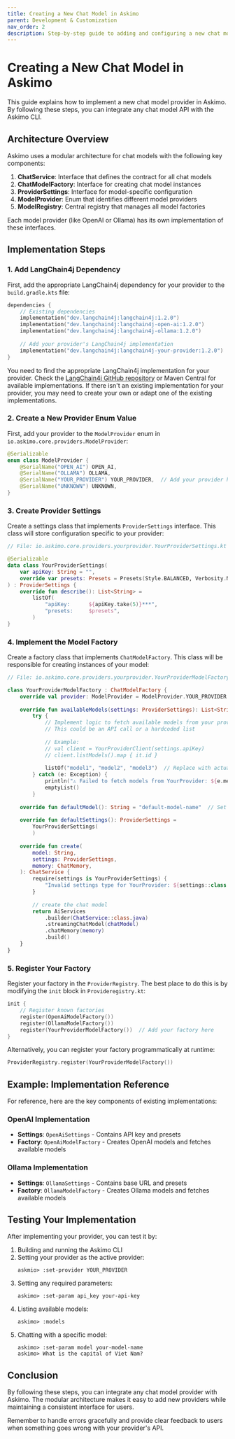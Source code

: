 ```yaml
---
title: Creating a New Chat Model in Askimo
parent: Development & Customization
nav_order: 2
description: Step-by-step guide to adding and configuring a new chat model in Askimo CLI.
---
```

# Creating a New Chat Model in Askimo

This guide explains how to implement a new chat model provider in Askimo. By following these steps, you can integrate any chat model API with the Askimo CLI.

## Architecture Overview

Askimo uses a modular architecture for chat models with the following key components:

1. **ChatService**: Interface that defines the contract for all chat models
2. **ChatModelFactory**: Interface for creating chat model instances
3. **ProviderSettings**: Interface for model-specific configuration
4. **ModelProvider**: Enum that identifies different model providers
5. **ModelRegistry**: Central registry that manages all model factories

Each model provider (like OpenAI or Ollama) has its own implementation of these interfaces.

## Implementation Steps

### 1. Add LangChain4j Dependency

First, add the appropriate LangChain4j dependency for your provider to the `build.gradle.kts` file:

```kotlin
dependencies {
    // Existing dependencies
    implementation("dev.langchain4j:langchain4j:1.2.0")
    implementation("dev.langchain4j:langchain4j-open-ai:1.2.0")
    implementation("dev.langchain4j:langchain4j-ollama:1.2.0")
    
    // Add your provider's LangChain4j implementation
    implementation("dev.langchain4j:langchain4j-your-provider:1.2.0")
}
```

You need to find the appropriate LangChain4j implementation for your provider. Check the [LangChain4j GitHub repository](https://github.com/langchain4j/langchain4j) or Maven Central for available implementations. If there isn't an existing implementation for your provider, you may need to create your own or adapt one of the existing implementations.

### 2. Create a New Provider Enum Value

First, add your provider to the `ModelProvider` enum in `io.askimo.core.providers.ModelProvider`:

```kotlin
@Serializable
enum class ModelProvider {
    @SerialName("OPEN_AI") OPEN_AI,
    @SerialName("OLLAMA") OLLAMA,
    @SerialName("YOUR_PROVIDER") YOUR_PROVIDER,  // Add your provider here
    @SerialName("UNKNOWN") UNKNOWN,
}
```

### 3. Create Provider Settings

Create a settings class that implements `ProviderSettings` interface. This class will store configuration specific to your provider:

```kotlin
// File: io.askimo.core.providers.yourprovider.YourProviderSettings.kt

@Serializable
data class YourProviderSettings(
    var apiKey: String = "", 
    override var presets: Presets = Presets(Style.BALANCED, Verbosity.NORMAL),
) : ProviderSettings {
    override fun describe(): List<String> =
        listOf(
            "apiKey:      ${apiKey.take(5)}***",
            "presets:     $presets",
        )
}
```

### 4. Implement the Model Factory

Create a factory class that implements `ChatModelFactory`. This class will be responsible for creating instances of your model:

```kotlin
// File: io.askimo.core.providers.yourprovider.YourProviderModelFactory.kt

class YourProviderModelFactory : ChatModelFactory {
    override val provider: ModelProvider = ModelProvider.YOUR_PROVIDER
    
    override fun availableModels(settings: ProviderSettings): List<String> =
        try {
            // Implement logic to fetch available models from your provider
            // This could be an API call or a hardcoded list
            
            // Example:
            // val client = YourProviderClient(settings.apiKey)
            // client.listModels().map { it.id }
            
            listOf("model1", "model2", "model3")  // Replace with actual implementation
        } catch (e: Exception) {
            println("⚠️ Failed to fetch models from YourProvider: ${e.message}")
            emptyList()
        }
    
    override fun defaultModel(): String = "default-model-name"  // Set your default model
    
    override fun defaultSettings(): ProviderSettings =
        YourProviderSettings(
        )
    
    override fun create(
        model: String,
        settings: ProviderSettings,
        memory: ChatMemory,
    ): ChatService {
        require(settings is YourProviderSettings) {
            "Invalid settings type for YourProvider: ${settings::class.simpleName}"
        }
        
        // create the chat model
        return AiServices
            .builder(ChatService::class.java)
            .streamingChatModel(chatModel)
            .chatMemory(memory)
            .build()
    }
}
```

### 5. Register Your Factory

Register your factory in the `ProviderRegistry`. The best place to do this is by modifying the `init` block in `Provideregistry.kt`:

```kotlin
init {
    // Register known factories
    register(OpenAiModelFactory())
    register(OllamaModelFactory())
    register(YourProviderModelFactory())  // Add your factory here
}
```

Alternatively, you can register your factory programmatically at runtime:

```kotlin
ProviderRegistry.register(YourProviderModelFactory())
```

## Example: Implementation Reference

For reference, here are the key components of existing implementations:

### OpenAI Implementation

- **Settings**: `OpenAiSettings` - Contains API key and presets
- **Factory**: `OpenAiModelFactory` - Creates OpenAI models and fetches available models

### Ollama Implementation

- **Settings**: `OllamaSettings` - Contains base URL and presets
- **Factory**: `OllamaModelFactory` - Creates Ollama models and fetches available models

## Testing Your Implementation

After implementing your provider, you can test it by:

1. Building and running the Askimo CLI
2. Setting your provider as the active provider:
   ```
   askmio> :set-provider YOUR_PROVIDER
   ```
3. Setting any required parameters:
   ```
   askimo> :set-param api_key your-api-key
   ```
4. Listing available models:
   ```
   askimo> :models
   ```
5. Chatting with a specific model:
   ```
   askimo> :set-param model your-model-name
   askimo> What is the capital of Viet Nam?
   ```

## Conclusion

By following these steps, you can integrate any chat model provider with Askimo. The modular architecture makes it easy to add new providers while maintaining a consistent interface for users.

Remember to handle errors gracefully and provide clear feedback to users when something goes wrong with your provider's API.